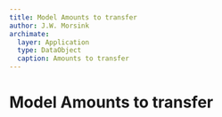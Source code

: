 ```yaml
---
title: Model Amounts to transfer
author: J.W. Morsink
archimate:
  layer: Application
  type: DataObject
  caption: Amounts to transfer
---
```

# Model Amounts to transfer